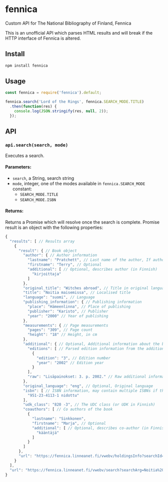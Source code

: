 # fennica
Custom API for The National Bibliography of Finland, Fennica

This is an unofficial API which parses HTML results and will break if the HTTP interface of Fennica is altered.

## Install
```bash
npm install fennica
```

## Usage

```javascript
const fennica = require('fennica').default;

fennica.search('Lord of the Rings', fennica.SEARCH_MODE.TITLE)
  .then(function(res) {
    console.log(JSON.stringify(res, null, 2));
  });
```

## API

### `api.search(search, mode)`

Executes a search.

#### Parameters:

 * `search`, a String, search string
 * `mode`, integer, one of the modes available in `fennica.SEARCH_MODE` constant:
   * `SEARCH_MODE.TITLE`
   * `SEARCH_MODE.ISBN`

#### Returns:

Returns a Promise which will resolve once the search is complete. Promise result is an object with the following properties:

```javascript
{
  "results": [ // Results array
    {
      "result": { // Book object
        "author": { // Author information
          "lastname": "Pratchett", // Last name of the author, If author has only one name, e.g. Homeros, it will be here
          "firstname": "Terry", // Optional
          "additional": [ // Optional, describes author (in Finnish)
            "kirjoittaja"
          ] 
        },
        "original_title": "Witches abroad", // Title in original language
        "title": "Noitia maisemissa", // Localised title
        "language": "suomi", // Language
        "publishing_information": { // Publishing information
          "place": "Hämeenlinna", // Place of publishing
          "publisher": "Karisto", // Publisher
          "year": "2000" // Year of publishing
        },
        "measurements": { // Page measurements
          "pages": "309", // Page count
          "height": "18" // Height, in cm
        },
        "additional": { // Optional, Additional information about the book
          "editions": [ // Parsed edition information from the additional information
            {
              "edition": "3", // Edition number
              "year": "2002" // Edition year
            }
          ],
          "raw": "Lisäpainokset: 3. p. 2002." // Raw additional information from the bibliography
        },
        "original_language": "eng", // Optional, Original language
        "isbn": [ // ISBN information, may contain multiple ISBNs if the book has several editions
          "951-23-4113-1 nidottu"
        ],
        "udk_class": "820 -3", // The UDC class (or UDK in Finnish)
        "coauthors": [ // Co authors of the book
          {
            "lastname": "Sinkkonen",
            "firstname": "Marja", // Optional
            "additional": [ // Optional, describes co-author (in Finnish)
              "kääntäjä"
            ] 
          }
        ]
      },
      "url": "https://fennica.linneanet.fi/vwebv/holdingsInfo?searchId=194&recCount=10&recPointer=1&bibId=663120" // Optional, Direct URL to book result
    }
  ],
  "url": "https://fennica.linneanet.fi/vwebv/search?searchArg=Noitia%20maisemissa&searchCode=TALL&setLimit=2&recCount=10&searchType=1&page.search.search.button=Hae" // URL used for this search
}
```